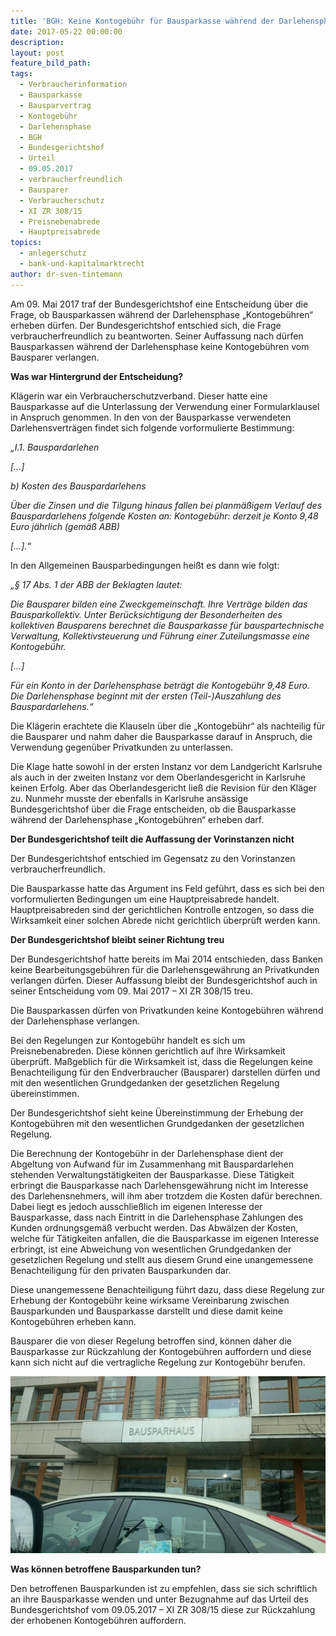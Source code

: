 ```yaml
---
title: 'BGH: Keine Kontogebühr für Bausparkasse während der Darlehensphase'
date: 2017-05-22 00:00:00
description:
layout: post
feature_bild_path:
tags:
  - Verbraucherinformation
  - Bausparkasse
  - Bausparvertrag
  - Kontogebühr
  - Darlehensphase
  - BGH
  - Bundesgerichtshof
  - Urteil
  - 09.05.2017
  - verbraucherfreundlich
  - Bausparer
  - Verbraucherschutz
  - XI ZR 308/15
  - Preisnebenabrede
  - Hauptpreisabrede
topics:
  - anlegerschutz
  - bank-und-kapitalmarktrecht
author: dr-sven-tintemann
---
```



Am 09. Mai 2017 traf der Bundesgerichtshof eine Entscheidung &uuml;ber die Frage, ob Bausparkassen w&auml;hrend der Darlehensphase „Kontogeb&uuml;hren“ erheben d&uuml;rfen. Der Bundesgerichtshof entschied sich, die Frage verbraucherfreundlich zu beantworten. Seiner Auffassung nach d&uuml;rfen Bausparkassen w&auml;hrend der Darlehensphase keine Kontogeb&uuml;hren vom Bausparer verlangen.

**Was war Hintergrund der Entscheidung?**

Kl&auml;gerin war ein Verbraucherschutzverband. Dieser hatte eine Bausparkasse auf die Unterlassung der Verwendung einer Formularklausel in Anspruch genommen. In den von der Bausparkasse verwendeten Darlehensvertr&auml;gen findet sich folgende vorformulierte Bestimmung:

*„I.1. Bauspardarlehen*

*[…]*

*b) Kosten des Bauspardarlehens*

*&Uuml;ber die Zinsen und die Tilgung hinaus fallen bei planm&auml;&szlig;igem Verlauf des Bauspardarlehens folgende Kosten an: Kontogeb&uuml;hr: derzeit je Konto 9,48 Euro j&auml;hrlich (gem&auml;&szlig; ABB)*

*[…].“*

In den Allgemeinen Bausparbedingungen hei&szlig;t es dann wie folgt:

*„&sect; 17 Abs. 1 der ABB der Beklagten lautet:*

*Die Bausparer bilden eine Zweckgemeinschaft. Ihre Vertr&auml;ge bilden das Bausparkollektiv. Unter Ber&uuml;cksichtigung der Besonderheiten des kollektiven Bausparens berechnet die Bausparkasse f&uuml;r bauspartechnische Verwaltung, Kollektivsteuerung und F&uuml;hrung einer Zuteilungsmasse eine Kontogeb&uuml;hr.*

*[…]*

*F&uuml;r ein Konto in der Darlehensphase betr&auml;gt die Kontogeb&uuml;hr 9,48 Euro. Die Darlehensphase beginnt mit der ersten (Teil-)Auszahlung des Bauspardarlehens.“*

Die Kl&auml;gerin erachtete die Klauseln &uuml;ber die „Kontogeb&uuml;hr“ als nachteilig f&uuml;r die Bausparer und nahm daher die Bausparkasse darauf in Anspruch, die Verwendung gegen&uuml;ber Privatkunden zu unterlassen.

Die Klage hatte sowohl in der ersten Instanz vor dem Landgericht Karlsruhe als auch in der zweiten Instanz vor dem Oberlandesgericht in Karlsruhe keinen Erfolg. Aber das Oberlandesgericht lie&szlig; die Revision f&uuml;r den Kl&auml;ger zu. Nunmehr musste der ebenfalls in Karlsruhe ans&auml;ssige Bundesgerichtshof &uuml;ber die Frage entscheiden, ob die Bausparkasse w&auml;hrend der Darlehensphase „Kontogeb&uuml;hren“ erheben darf.

**Der Bundesgerichtshof teilt die Auffassung der Vorinstanzen nicht**

Der Bundesgerichtshof entschied im Gegensatz zu den Vorinstanzen verbraucherfreundlich.

Die Bausparkasse hatte das Argument ins Feld gef&uuml;hrt, dass es sich bei den vorformulierten Bedingungen um eine Hauptpreisabrede handelt. Hauptpreisabreden sind der gerichtlichen Kontrolle entzogen, so dass die Wirksamkeit einer solchen Abrede nicht gerichtlich &uuml;berpr&uuml;ft werden kann.

**Der Bundesgerichtshof bleibt seiner Richtung treu**

Der Bundesgerichtshof hatte bereits im Mai 2014 entschieden, dass Banken keine Bearbeitungsgeb&uuml;hren f&uuml;r die Darlehensgew&auml;hrung an Privatkunden verlangen d&uuml;rfen. Dieser Auffassung bleibt der Bundesgerichtshof auch in seiner Entscheidung vom 09. Mai 2017 – XI ZR 308/15 treu.

Die Bausparkassen d&uuml;rfen von Privatkunden keine Kontogeb&uuml;hren w&auml;hrend der Darlehensphase verlangen.

Bei den Regelungen zur Kontogeb&uuml;hr handelt es sich um Preisnebenabreden. Diese k&ouml;nnen gerichtlich auf ihre Wirksamkeit &uuml;berpr&uuml;ft. Ma&szlig;geblich f&uuml;r die Wirksamkeit ist, dass die Regelungen keine Benachteiligung f&uuml;r den Endverbraucher (Bausparer) darstellen d&uuml;rfen und mit den wesentlichen Grundgedanken der gesetzlichen Regelung &uuml;bereinstimmen.

Der Bundesgerichtshof sieht keine &Uuml;bereinstimmung der Erhebung der Kontogeb&uuml;hren mit den wesentlichen Grundgedanken der gesetzlichen Regelung.

Die Berechnung der Kontogeb&uuml;hr in der Darlehensphase dient der Abgeltung von Aufwand f&uuml;r im Zusammenhang mit Bauspardarlehen stehenden Verwaltungst&auml;tigkeiten der Bausparkasse. Diese T&auml;tigkeit erbringt die Bausparkasse nach Darlehensgew&auml;hrung nicht im Interesse des Darlehensnehmers, will ihm aber trotzdem die Kosten daf&uuml;r berechnen. Dabei liegt es jedoch ausschlie&szlig;lich im eigenen Interesse der Bausparkasse, dass nach Eintritt in die Darlehensphase Zahlungen des Kunden ordnungsgem&auml;&szlig; verbucht werden. Das Abw&auml;lzen der Kosten, welche f&uuml;r T&auml;tigkeiten anfallen, die die Bausparkasse im eigenen Interesse erbringt, ist eine Abweichung von wesentlichen Grundgedanken der gesetzlichen Regelung und stellt aus diesem Grund eine unangemessene Benachteiligung f&uuml;r den privaten Bausparkunden dar.

Diese unangemessene Benachteiligung f&uuml;hrt dazu, dass diese Regelung zur Erhebung der Kontogeb&uuml;hr keine wirksame Vereinbarung zwischen Bausparkunden und Bausparkasse darstellt und diese damit keine Kontogeb&uuml;hren erheben kann.

Bausparer die von dieser Regelung betroffen sind, k&ouml;nnen daher die Bausparkasse zur R&uuml;ckzahlung der Kontogeb&uuml;hren auffordern und diese kann sich nicht auf die vertragliche Regelung zur Kontogeb&uuml;hr berufen.

![Bausparhaus - Klingelhöfer Damm 4 - Berlin](/uploads/versions/bausparhaus-berlin-foto-2---x----1280-720x---.JPG)

**Was k&ouml;nnen betroffene Bausparkunden tun?**

Den betroffenen Bausparkunden ist zu empfehlen, dass sie sich schriftlich an ihre Bausparkasse wenden und unter Bezugnahme auf das Urteil des Bundesgerichtshof vom 09.05.2017 – XI ZR 308/15 diese zur R&uuml;ckzahlung der erhobenen Kontogeb&uuml;hren auffordern.